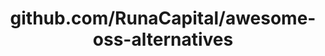 ---
layout: post
title: github.com/RunaCapital/awesome-oss-alternatives
categories: link
tags: [انگلیسی, برنامه‌نویسی]
---